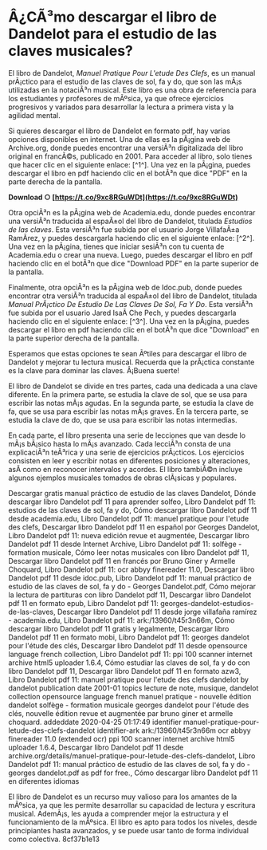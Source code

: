 # Â¿CÃ³mo descargar el libro de Dandelot para el estudio de las claves musicales?
 
El libro de Dandelot, *Manuel Pratique Pour L'etude Des Clefs*, es un manual prÃ¡ctico para el estudio de las claves de sol, fa y do, que son las mÃ¡s utilizadas en la notaciÃ³n musical. Este libro es una obra de referencia para los estudiantes y profesores de mÃºsica, ya que ofrece ejercicios progresivos y variados para desarrollar la lectura a primera vista y la agilidad mental.
 
Si quieres descargar el libro de Dandelot en formato pdf, hay varias opciones disponibles en internet. Una de ellas es la pÃ¡gina web de Archive.org, donde puedes encontrar una versiÃ³n digitalizada del libro original en francÃ©s, publicado en 2001. Para acceder al libro, solo tienes que hacer clic en el siguiente enlace: [^1^]. Una vez en la pÃ¡gina, puedes descargar el libro en pdf haciendo clic en el botÃ³n que dice "PDF" en la parte derecha de la pantalla.
 
**Download ○ [https://t.co/9xc8RGuWDt](https://t.co/9xc8RGuWDt)**


 
Otra opciÃ³n es la pÃ¡gina web de Academia.edu, donde puedes encontrar una versiÃ³n traducida al espaÃ±ol del libro de Dandelot, titulada *Estudios de las claves*. Esta versiÃ³n fue subida por el usuario Jorge VillafaÃ±a RamÃ­rez, y puedes descargarla haciendo clic en el siguiente enlace: [^2^]. Una vez en la pÃ¡gina, tienes que iniciar sesiÃ³n con tu cuenta de Academia.edu o crear una nueva. Luego, puedes descargar el libro en pdf haciendo clic en el botÃ³n que dice "Download PDF" en la parte superior de la pantalla.
 
Finalmente, otra opciÃ³n es la pÃ¡gina web de Idoc.pub, donde puedes encontrar otra versiÃ³n traducida al espaÃ±ol del libro de Dandelot, titulada *Manual PrÃ¡ctico De Estudio De Las Claves De Sol, Fa Y Do*. Esta versiÃ³n fue subida por el usuario Jared IsaÃ­ Che Pech, y puedes descargarla haciendo clic en el siguiente enlace: [^3^]. Una vez en la pÃ¡gina, puedes descargar el libro en pdf haciendo clic en el botÃ³n que dice "Download" en la parte superior derecha de la pantalla.
 
Esperamos que estas opciones te sean Ãºtiles para descargar el libro de Dandelot y mejorar tu lectura musical. Recuerda que la prÃ¡ctica constante es la clave para dominar las claves. Â¡Buena suerte!
  
El libro de Dandelot se divide en tres partes, cada una dedicada a una clave diferente. En la primera parte, se estudia la clave de sol, que se usa para escribir las notas mÃ¡s agudas. En la segunda parte, se estudia la clave de fa, que se usa para escribir las notas mÃ¡s graves. En la tercera parte, se estudia la clave de do, que se usa para escribir las notas intermedias.
 
En cada parte, el libro presenta una serie de lecciones que van desde lo mÃ¡s bÃ¡sico hasta lo mÃ¡s avanzado. Cada lecciÃ³n consta de una explicaciÃ³n teÃ³rica y una serie de ejercicios prÃ¡cticos. Los ejercicios consisten en leer y escribir notas en diferentes posiciones y alteraciones, asÃ­ como en reconocer intervalos y acordes. El libro tambiÃ©n incluye algunos ejemplos musicales tomados de obras clÃ¡sicas y populares.
 
Descargar gratis manual práctico de estudio de las claves Dandelot,  Dónde descargar libro Dandelot pdf 11 para aprender solfeo,  Libro Dandelot pdf 11: estudios de las claves de sol, fa y do,  Cómo descargar libro Dandelot pdf 11 desde academia.edu,  Libro Dandelot pdf 11: manuel pratique pour l'etude des clefs,  Descargar libro Dandelot pdf 11 en español por Georges Dandelot,  Libro Dandelot pdf 11: nueva edición revue et augmentée,  Descargar libro Dandelot pdf 11 desde Internet Archive,  Libro Dandelot pdf 11: solfège - formation musicale,  Cómo leer notas musicales con libro Dandelot pdf 11,  Descargar libro Dandelot pdf 11 en francés por Bruno Giner y Armelle Choquard,  Libro Dandelot pdf 11: ocr abbyy finereader 11.0,  Descargar libro Dandelot pdf 11 desde idoc.pub,  Libro Dandelot pdf 11: manual práctico de estudio de las claves de sol, fa y do - Georges Dandelot.pdf,  Cómo mejorar la lectura de partituras con libro Dandelot pdf 11,  Descargar libro Dandelot pdf 11 en formato epub,  Libro Dandelot pdf 11: georges-dandelot-estudios-de-las-claves,  Descargar libro Dandelot pdf 11 desde jorge villafaña ramírez - academia.edu,  Libro Dandelot pdf 11: ark:/13960/t45r3n66m,  Cómo descargar libro Dandelot pdf 11 gratis y legalmente,  Descargar libro Dandelot pdf 11 en formato mobi,  Libro Dandelot pdf 11: georges dandelot pour l'étude des clés,  Descargar libro Dandelot pdf 11 desde opensource language french collection,  Libro Dandelot pdf 11: ppi 100 scanner internet archive html5 uploader 1.6.4,  Cómo estudiar las claves de sol, fa y do con libro Dandelot pdf 11,  Descargar libro Dandelot pdf 11 en formato azw3,  Libro Dandelot pdf 11: manuel pratique pour l'etude des clefs dandelot by dandelot publication date 2001-01 topics lecture de note, musique, dandelot collection opensource language french manuel pratique - nouvelle édition dandelot solfège - formation musicale georges dandelot pour l'étude des clés, nouvelle édition revue et augmentée par bruno giner et armelle choquard. addeddate 2020-04-25 01:17:49 identifier manuel-pratique-pour-letude-des-clefs-dandelot identifier-ark ark:/13960/t45r3n66m ocr abbyy finereader 11.0 (extended ocr) ppi 100 scanner internet archive html5 uploader 1.6.4,  Descargar libro Dandelot pdf 11 desde archive.org/details/manuel-pratique-pour-letude-des-clefs-dandelot,  Libro Dandelot pdf 11: manual práctico de estudio de las claves de sol, fa y do - georges dandelot.pdf as pdf for free.,  Cómo descargar libro Dandelot pdf 11 en diferentes idiomas
 
El libro de Dandelot es un recurso muy valioso para los amantes de la mÃºsica, ya que les permite desarrollar su capacidad de lectura y escritura musical. AdemÃ¡s, les ayuda a comprender mejor la estructura y el funcionamiento de la mÃºsica. El libro es apto para todos los niveles, desde principiantes hasta avanzados, y se puede usar tanto de forma individual como colectiva.
 8cf37b1e13
 
